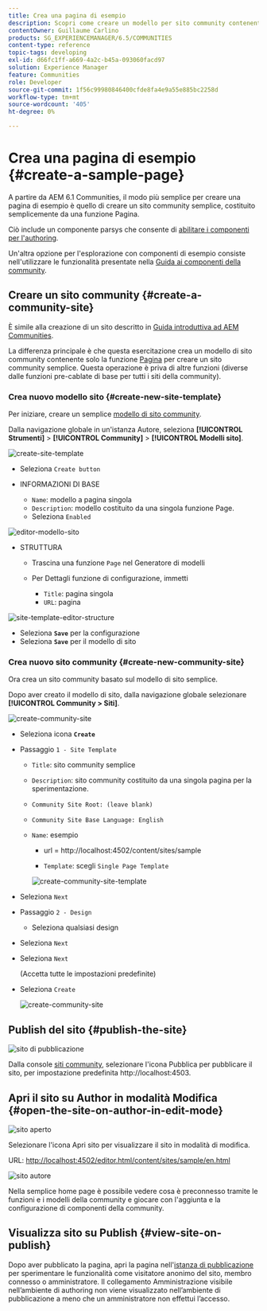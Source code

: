 ```yaml
---
title: Crea una pagina di esempio
description: Scopri come creare un modello per sito community contenente solo la funzione Pagina, che consente di creare un sito community semplice.
contentOwner: Guillaume Carlino
products: SG_EXPERIENCEMANAGER/6.5/COMMUNITIES
content-type: reference
topic-tags: developing
exl-id: d66fc1ff-a669-4a2c-b45a-093060facd97
solution: Experience Manager
feature: Communities
role: Developer
source-git-commit: 1f56c99980846400cfde8fa4e9a55e885bc2258d
workflow-type: tm+mt
source-wordcount: '405'
ht-degree: 0%

---
```


# Crea una pagina di esempio {#create-a-sample-page}

A partire da AEM 6.1 Communities, il modo più semplice per creare una pagina di esempio è quello di creare un sito community semplice, costituito semplicemente da una funzione Pagina.

Ciò include un componente parsys che consente di [abilitare i componenti per l&#39;authoring](basics.md#accessing-communities-components).

Un&#39;altra opzione per l&#39;esplorazione con componenti di esempio consiste nell&#39;utilizzare le funzionalità presentate nella [Guida ai componenti della community](components-guide.md).

## Creare un sito community {#create-a-community-site}

È simile alla creazione di un sito descritto in [Guida introduttiva ad AEM Communities](getting-started.md).

La differenza principale è che questa esercitazione crea un modello di sito community contenente solo la funzione [Pagina](functions.md#page-function) per creare un sito community semplice. Questa operazione è priva di altre funzioni (diverse dalle funzioni pre-cablate di base per tutti i siti della community).

### Crea nuovo modello sito {#create-new-site-template}

Per iniziare, creare un semplice [modello di sito community](sites.md).

Dalla navigazione globale in un&#39;istanza Autore, seleziona **[!UICONTROL Strumenti]** > **[!UICONTROL Community]** > **[!UICONTROL Modelli sito]**.

![create-site-template](assets/create-site-template1.png)

* Seleziona `Create button`
* INFORMAZIONI DI BASE

   * `Name`: modello a pagina singola
   * `Description`: modello costituito da una singola funzione Page.
   * Seleziona `Enabled`

![editor-modello-sito](assets/site-template-editor.png)

* STRUTTURA

   * Trascina una funzione `Page` nel Generatore di modelli
   * Per Dettagli funzione di configurazione, immetti

      * `Title`: pagina singola
      * `URL`: pagina

![site-template-editor-structure](assets/site-template-editor1.png)

* Seleziona **`Save`** per la configurazione
* Seleziona **`Save`** per il modello di sito

### Crea nuovo sito community {#create-new-community-site}

Ora crea un sito community basato sul modello di sito semplice.

Dopo aver creato il modello di sito, dalla navigazione globale selezionare **[!UICONTROL Community > Siti]**.

![create-community-site](assets/create-community-site1.png)

* Seleziona icona **`Create`**

* Passaggio `1 - Site Template`

   * `Title`: sito community semplice
   * `Description`: sito community costituito da una singola pagina per la sperimentazione.
   * `Community Site Root: (leave blank)`
   * `Community Site Base Language: English`
   * `Name`: esempio

      * url = http://localhost:4502/content/sites/sample

      * `Template`: scegli `Single Page Template`

     ![create-community-site-template](assets/create-community-site-template.png)

* Seleziona `Next`
* Passaggio `2 - Design`

   * Seleziona qualsiasi design

* Seleziona `Next`
* Seleziona `Next`

  (Accetta tutte le impostazioni predefinite)

* Seleziona `Create`

  ![create-community-site](assets/create-community-site.png)

## Publish del sito {#publish-the-site}

![sito di pubblicazione](assets/publish-site.png)

Dalla console [siti community](sites-console.md), selezionare l&#39;icona Pubblica per pubblicare il sito, per impostazione predefinita http://localhost:4503.

## Apri il sito su Author in modalità Modifica {#open-the-site-on-author-in-edit-mode}

![sito aperto](assets/open-site.png)

Selezionare l&#39;icona Apri sito per visualizzare il sito in modalità di modifica.

URL: [http://localhost:4502/editor.html/content/sites/sample/en.html](http://localhost:4502/editor.html/content/sites/sample/en.html)

![sito autore](assets/author-site.png)

Nella semplice home page è possibile vedere cosa è preconnesso tramite le funzioni e i modelli della community e giocare con l&#39;aggiunta e la configurazione di componenti della community.

## Visualizza sito su Publish {#view-site-on-publish}

Dopo aver pubblicato la pagina, apri la pagina nell&#39;[istanza di pubblicazione](http://localhost:4503/content/sites/sample/en.html) per sperimentare le funzionalità come visitatore anonimo del sito, membro connesso o amministratore. Il collegamento Amministrazione visibile nell’ambiente di authoring non viene visualizzato nell’ambiente di pubblicazione a meno che un amministratore non effettui l’accesso.
